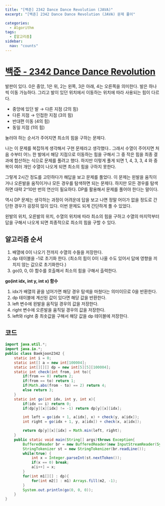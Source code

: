 ```yaml
---
title: "[백준] 2342 Dance Dance Revolution (JAVA)"
excerpt: "[백준] 2342 Dance Dance Revolution (JAVA) 문제 풀이"

categories:
  - Algorithm
tags:
  - [알고리즘]
sidebar:
  nav: "counts"
---
```


# [백준 - 2342 Dance Dance Revolution](https://www.acmicpc.net/problem/2342)

발판이 있다. 0은 중앙, 1은 위, 2는 왼쪽, 3은 아래, 4는 오른쪽을 의미한다. 발은 하나씩 이동 가능하다. 그리고 발이 있던 위치에서 이동하는 위치에 따라 사용되는 힘이 다르다.

- 중앙에 있던 발 → 다른 지점 (2의 힘)
- 다른 지점 → 인접한 지점 (3의 힘)
- 반대편 이동 (4의 힘)
- 동일 지점 (1의 힘)

눌러야 하는 순서가 주어지면 최소의 힘을 구하는 문제다.

나는 이 문제를 복잡하게 생각해서 구현 문제라고 생각했다.. 그래서 수열이 주어지면 처음 수부터 어느 한 발에서 해당 지점으로 이동하는 힘을 구해서 그 중 작은 힘을 최종 결과에 합산하는 식으로 문제를 풀려고 했다. 하지만 이렇게 풀게 되면 1, 4, 3, 3, 4 와 중복이 여러 개인 수열이 나오게 되면 최소의 힘을 구하지 못한다.

그렇게 2시간 정도를 고민하다가 해답을 보고 문제를 풀었다. 이 문제는 왼발을 움직이거나 오른발을 움직이거나 모든 경우를 탐색하면 되는 문제다. 하지만 모든 경우를 탐색하면 대략 2^10만 번의 연산이 필요하다. DP를 활용해서 문제를 풀어야 한다는 말이다.

역시 DP 문제는 생각하는 과정이 어려운데 답을 보고 나면 정말 어이가 없을 정도로 간단한 경우가 굉장히 많이 있다. 이번 문제도 되게 간단하게 풀 수 있었다.

왼발의 위치, 오른발의 위치, 수열의 위치에 따라 최소의 힘을 구하고 수열의 마지막부터 답을 구해서 나오게 되면 최종적으로 최소의 힘을 구할 수 있다.

## 알고리즘 순서

1. 배열에 0이 나오기 전까지 수열의 수들을 저장한다.
2. dp 테이블을 -1로 초기화 한다. (최소의 힘이 0이 나올 수도 있어서 답에 영향을 끼치지 않는 값으로 초기화한다.)
3. go(0, 0, 0) 함수를 호출해서 최소의 힘을 구해서 출력한다.

**go(int idx, int y, int x) 함수**

1. idx가 배열의 끝을 넘어가면 해당 경우 탐색을 마쳤다는 의미이므로 0을 반환한다.
2. dp 테이블에 계산된 값이 있다면 해당 값을 반환한다.
3. left 변수에 왼발을 움직일 경우의 값을 저장한다.
4. right 변수에 오른발을 움직일 경우의 값을 저장한다.
5. left와 right 중 최솟값을 구해서 해당 값을 dp 테이블에 저장한다.

## 코드

```java
import java.util.*;
import java.io.*;
public class Baekjoon2342 {
    static int i = 0;
    static int[] a = new int[100004];
    static int[][][] dp = new int[5][5][100004];
    static int check(int from, int to){
        if(from == 0) return 2;
        if(from == to) return 1;
        if(Math.abs(from - to) == 2) return 4;
        else return 3;
    }
    static int go(int idx, int y, int x){
        if(idx == i) return 0;
        if(dp[y][x][idx] != -1) return dp[y][x][idx];

        int left = go(idx + 1, a[idx], x) + check(y, a[idx]);
        int right = go(idx + 1, y, a[idx]) + check(x, a[idx]);

        return dp[y][x][idx] = Math.min(left, right);
    }
    public static void main(String[] args)throws Exception{
        BufferedReader br = new BufferedReader(new InputStreamReader(System.in));
        StringTokenizer st = new StringTokenizer(br.readLine());
        while(true) {
            int x = Integer.parseInt(st.nextToken());
            if(x == 0) break;
            a[i++] = x;
        }
        for(int m1[][] : dp){
            for(int m2[] : m1) Arrays.fill(m2, -1);
        }
        System.out.println(go(0, 0, 0));
    }
}
```
